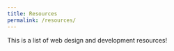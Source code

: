 ```yaml
---
title: Resources
permalink: /resources/
---
```


This is a list of web design and development resources!
